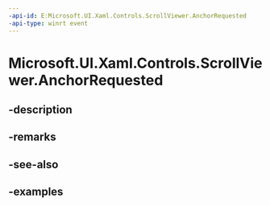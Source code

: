 ```yaml
---
-api-id: E:Microsoft.UI.Xaml.Controls.ScrollViewer.AnchorRequested
-api-type: winrt event
---
```


# Microsoft.UI.Xaml.Controls.ScrollViewer.AnchorRequested

<!--
public event Windows.Foundation.TypedEventHandler<Microsoft.UI.Xaml.Controls.ScrollViewer,Microsoft.UI.Xaml.Controls.ScrollerAnchorRequestedEventArgs> AnchorRequested;
-->


## -description

## -remarks

## -see-also

## -examples


